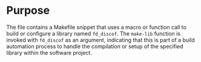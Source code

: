 # Purpose
The file contains a Makefile snippet that uses a macro or function call to build or configure a library named `fd_discof`. The `make-lib` function is invoked with `fd_discof` as an argument, indicating that this is part of a build automation process to handle the compilation or setup of the specified library within the software project.
